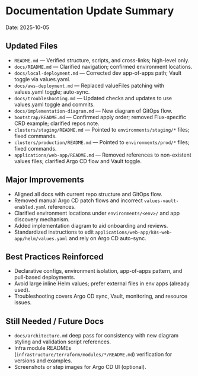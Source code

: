 # Documentation Update Summary

Date: 2025-10-05

## Updated Files

- `README.md` — Verified structure, scripts, and cross-links; high-level only.
- `docs/README.md` — Clarified navigation; confirmed environment locations.
- `docs/local-deployment.md` — Corrected dev app-of-apps path; Vault toggle via values.yaml.
- `docs/aws-deployment.md` — Replaced valueFiles patching with values.yaml toggle; auto-sync.
- `docs/troubleshooting.md` — Updated checks and updates to use values.yaml toggle and commits.
- `docs/implementation-diagram.md` — New diagram of GitOps flow.
- `bootstrap/README.md` — Confirmed apply order; removed Flux-specific CRD example; clarified repos note.
- `clusters/staging/README.md` — Pointed to `environments/staging/*` files; fixed commands.
- `clusters/production/README.md` — Pointed to `environments/prod/*` files; fixed commands.
- `applications/web-app/README.md` — Removed references to non-existent values files; clarified Argo CD flow and Vault toggle.

## Major Improvements

- Aligned all docs with current repo structure and GitOps flow.
- Removed manual Argo CD patch flows and incorrect `values-vault-enabled.yaml` references.
- Clarified environment locations under `environments/<env>/` and app discovery mechanism.
- Added implementation diagram to aid onboarding and reviews.
- Standardized instructions to edit `applications/web-app/k8s-web-app/helm/values.yaml` and rely on Argo CD auto-sync.

## Best Practices Reinforced

- Declarative configs, environment isolation, app-of-apps pattern, and pull-based deployments.
- Avoid large inline Helm values; prefer external files in env apps (already used).
- Troubleshooting covers Argo CD sync, Vault, monitoring, and resource issues.

## Still Needed / Future Docs

- `docs/architecture.md` deep pass for consistency with new diagram styling and validation script references.
- Infra module READMEs (`infrastructure/terraform/modules/*/README.md`) verification for versions and examples.
- Screenshots or step images for Argo CD UI (optional).


